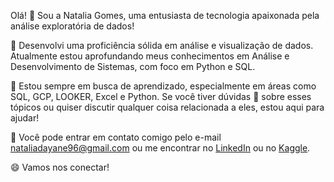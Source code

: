 Olá! 👋 Sou a Natalia Gomes, uma entusiasta de tecnologia apaixonada pela análise exploratória de dados!

🔭 Desenvolvi uma proficiência sólida em análise e visualização de dados. Atualmente estou aprofundando meus conhecimentos em Análise e Desenvolvimento de Sistemas, com foco em Python e SQL.

🌱 Estou sempre em busca de aprendizado, especialmente em áreas como SQL, GCP, LOOKER, Excel e Python. Se você tiver dúvidas 🤔 sobre esses tópicos ou quiser discutir qualquer coisa relacionada a eles, estou aqui para ajudar!

💬 Você pode entrar em contato comigo pelo e-mail nataliadayane96@gmail.com ou me encontrar no [LinkedIn](https://www.linkedin.com/in/natalia-gomes-4a79b5268/) ou no [Kaggle](https://www.kaggle.com/nataliagomesb12).

😄 Vamos nos conectar!


